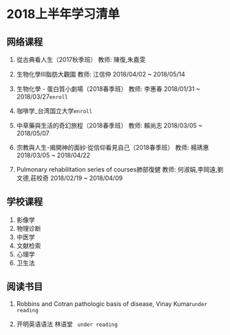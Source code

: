 # 2018上半年学习清单
## 网络课程
1. 從古典看人生（2017秋季班）
教师: 陳復,朱嘉雯

2. 生物化學III脂肪大觀園
教师: 江信仲  2018/04/02 ~ 2018/05/14

3. 生物化學 - 蛋白質小劇場（2018春季班）
教师: 李惠春 2018/01/31 ~ 2018/03/27```enroll```
4. 咖啡学_台湾国立大学```enroll```

5. 中草藥與生活的奇幻旅程（2018春季班）
教师: 賴尚志 2018/03/05 ~ 2018/05/07

6. 宗教與人生-揭開神的面紗‧從信仰看見自己（2018春季班）
教师: 楊琇惠 2018/03/05 ~ 2018/04/22

7. Pulmonary rehabilitation series of courses肺部復健
教师: 何淑娟,李岡遠,劉文德,莊校奇 2018/02/19 ~ 2018/04/09

## 学校课程
1. 影像学
2. 物理诊断
3. 中医学
4. 文献检索
5. 心理学
6. 卫生法

## 阅读书目
1. Robbins and Cotran pathologic basis of disease, Vinay Kumar```under reading```

2. 开明英语语法 林语堂 ``` under reading```
